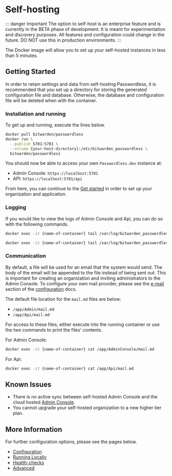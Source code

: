 # Self-hosting <Badge text="Beta" type="warning"/>

::: danger Important
The option to self-host is an enterprise feature and is currently in the BETA phase of development. It is meant for experimentation and discovery purposes.
All features and configuration could change in the future. DO NOT use this in production environments.
:::

The Docker image will allow you to set up your self-hosted instances in less than 5 minutes.

## Getting Started

In order to retain settings and data from self-hosting Passwordless, it is recommended that you set up a directory for
storing the generated configuration file and database. Otherwise, the database and configuration file will be deleted when with the container.

### Installation and running

To get up and running, execute the lines below.

```bash
docker pull bitwarden/passwordless
docker run \
  --publish 5701:5701 \
  --volume {your-host-directory}:/etc/bitwarden_passwordless \
  bitwarden/passwordless
```

You should now be able to access your own `Passwordless.dev` instance at:

- Admin Console: `https://localhost:5701`
- API: `https://localhost:5701/api`

From here, you can continue to the [Get started](get-started.md) in order to set up your organization and application.

### Logging

If you would like to view the logs of Admin Console and Api, you can do so with the following commands.

```bash
docker exec -it {name-of-container} tail /var/log/bitwarden_passwordless/api.log
```

```bash
docker exec -it {name-of-container} tail /var/log/bitwarden_passwordless/admin.log
```

### Communication

By default, a file will be used for an email that the system would send. The body of the email will be appended to the file instead of being
sent out. This is important for creating an organization and inviting administrators to the Admin Console. To configure your own
mail provider, please see the [e-mail](self-hosting/configuration.md#e-mail) section of the [configuration](self-hosting/configuration.md) docs.

The default file location for the `mail.md` files are below:

- `/app/Admin/mail.md`
- `/app/Api/mail.md`

For access to these files, either execute into the running container or use the two commands to print the files' contents.

For Admin Console:

```bash
docker exec -it {name-of-container} cat /app/AdminConsole/mail.md
```

For Api:

```bash
docker exec -it {name-of-container} cat /app/Api/mail.md
```

## Known Issues

- There is no active sync between self-hosted Admin Console and the cloud hosted [Admin Console](https://admin.passwordless.dev).
- You cannot upgrade your self-hosted organization to a new higher tier plan.

## More Information

For further configuration options, please see the pages below.

- [Configuration](self-hosting/configuration.md)
- [Running Locally](self-hosting/running-locally.md) <Badge text="examples" type="warning"/>
- [Health-checks](self-hosting/health-checks.md)
- [Advanced](self-hosting/advanced.md)
